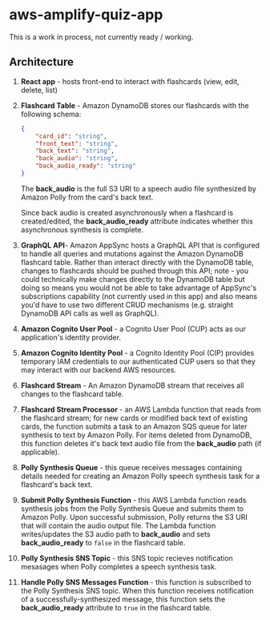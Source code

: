 # aws-amplify-quiz-app

This is a work in process, not currently ready / working. 


## Architecture

1. **React app** - hosts front-end to interact with flashcards (view, edit, delete, list)

2. **Flashcard Table** - Amazon DynamoDB stores our flashcards with the following schema:

    ```json
    {
        "card_id": "string",
        "front_text": "string",
        "back_text": "string",
        "back_audio": "string",
        "back_audio_ready": "string"
    }
    ```

    The **back_audio** is the full S3 URI to a speech audio file synthesized by Amazon Polly from the card's back text. 

    Since back audio is created asynchronously when a flashcard is created/edited, the **back_audio_ready** attribute indicates whether this asynchronous synthesis is complete. 

3. **GraphQL API**- Amazon AppSync hosts a GraphQL API that is configured to handle all queries and mutations against the Amazon DynamoDB flashcard table. Rather than interact directly with the DynamoDB table, changes to flashcards should be pushed through this API; note - you could technically make changes directly to the DynamoDB table but doing so means you would not be able to take advantage of AppSync's subscriptions capability (not currently used in this app) and also means you'd have to use two different CRUD mechanisms (e.g. straight DynamoDB API calls as well as GraphQL).

4. **Amazon Cognito User Pool** - a Cognito User Pool (CUP) acts as our application's identity provider.

5. **Amazon Cognito Identity Pool** - a Cognito Identity Pool (CIP) provides temporary IAM credentials to our authenticated CUP users so that they may interact with our backend AWS resources. 

6. **Flashcard Stream** - An Amazon DynamoDB stream that receives all changes to the flashcard table.

7. **Flashcard Stream Processor** - an AWS Lambda function that reads from the flashcard stream; for new cards or modified back text of existing cards, the function submits a task to an Amazon SQS queue for later synthesis to text by Amazon Polly. For items deleted from DynamoDB, this function deletes it's back text audio file from the **back_audio** path (if applicable).

8. **Polly Synthesis Queue** - this queue receives messages containing details needed for creating an Amazon Polly speech synthesis task for a flashcard's back text. 

9. **Submit Polly Synthesis Function** - this AWS Lambda function reads synthesis jobs from the Polly Synthesis Queue and submits them to Amazon Polly. Upon successful submission, Polly returns the S3 URI that will contain the audio output file. The Lambda function  writes/updates the S3 audio path to **back_audio**  and sets **back_audio_ready** to `false` in the flashcard table. 

10. **Polly Synthesis SNS Topic** - this SNS topic recieves notification mesasages when Polly completes a speech synthesis task. 

11. **Handle Polly SNS Messages Function** - this function is subscribed to the Polly Synthesis SNS topic. When this function receives notification of a successfully-synthesized message, this function sets the **back_audio_ready** attribute to `true` in the flashcard table.